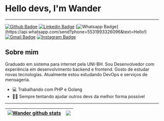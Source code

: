 # Hello devs, I'm Wander
---
[![Github Badge](https://img.shields.io/badge/-Github-000?style=flat-square&logo=Github&logoColor=white&link=https://github.com/wander4747)](https://github.com/wander4747)
[![Linkedin Badge](https://img.shields.io/badge/-LinkedIn-blue?style=flat-square&logo=Linkedin&logoColor=white&link=https://www.linkedin.com/in/wander-douglas/)](https://www.linkedin.com/in/wander-douglas/)
[![Whatsapp Badge](https://img.shields.io/badge/-Whatsapp-4CA143?style=flat-square&labelColor=4CA143&logo=whatsapp&logoColor=white&link=https://api.whatsapp.com/send?phone=5531993326096&text=Hello!)](https://api.whatsapp.com/send?phone=5531993326096&text=Hello!)
[![Gmail Badge](https://img.shields.io/badge/-Gmail-c14438?style=flat-square&logo=Gmail&logoColor=white&link=mailto:wander.douglas14@gmail.com)](mailto:wander.douglas14@gmail.com)
[![Instagram Badge](https://img.shields.io/badge/Instagram-E4405F?style=flat-square&logo=Linkedin&logoColor=white&link=https://www.instagram.com/wander4747/)](https://www.instagram.com/wander4747/)


## Sobre mim
Graduado em sistema para internet pela UNI-BH. Sou Desenvolvedor com experiência em desenvolvimento backend e frontend. Gosto de estudar novas tecnologias. Atualmente estou estudando DevOps e serviços de mensageria.

- 💻 Trabalhando com PHP e Golang
- 🧑‍💻 Sempre tentando ajudar outros devs da melhor forma possível
---

| <a href="https://github.com/anuraghazra/github-readme-stats"><img align="center" src="https://github-readme-stats.vercel.app/api?username=wander4747&show_icons=false&include_all_commits=true&theme=buefy&hide_border=true&count_private=true&hide=prs,issues" alt="Wander github stats" /></a> | <a href="https://github.com/anuraghazra/github-readme-stats"><img align="center" src="https://github-readme-stats.vercel.app/api/top-langs/?username=wander4747&layout=compact&theme=buefy&hide_border=true&langs_count=20" /></a> |
| ------------- | ------------- |
